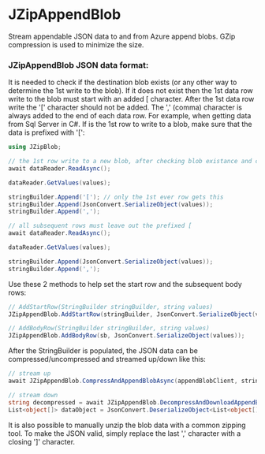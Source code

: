 # JZipAppendBlob

Stream appendable JSON data to and from Azure append blobs. GZip compression is used to minimize the size.

### JZipAppendBlob JSON data format:

It is needed to check if the destination blob exists (or any other way to determine the 1st write to the blob). If it does not exist then the 1st data row write to the blob must start with an added [ character. After the 1st data row write the '[' character should not be added. The ',' (comma) character is always added to the end of each data row. For example, when getting data from Sql Server in C#. If is the 1st row to write to a blob, make sure that the data is prefixed with '[':

```cs
using JZipBlob;

// the 1st row write to a new blob, after checking blob existance and creation
await dataReader.ReadAsync();

dataReader.GetValues(values);

stringBuilder.Append('['); // only the 1st ever row gets this
stringBuilder.Append(JsonConvert.SerializeObject(values));
stringBuilder.Append(',');

// all subsequent rows must leave out the prefixed [
await dataReader.ReadAsync();

dataReader.GetValues(values);

stringBuilder.Append(JsonConvert.SerializeObject(values));
stringBuilder.Append(',');
```
Use these 2 methods to help set the start row and the subsequent body rows:

```cs
// AddStartRow(StringBuilder stringBuilder, string values)
JZipAppendBlob.AddStartRow(stringBuilder, JsonConvert.SerializeObject(values));

// AddBodyRow(StringBuilder stringBuilder, string values)
JZipAppendBlob.AddBodyRow(sb, JsonConvert.SerializeObject(values));
```

After the StringBuilder is populated, the JSON data can be compressed/uncompressed and streamed up/down like this:

```cs
// stream up
await JZipAppendBlob.CompressAndAppendBlobAsync(appendBlobClient, stringBuilder.ToString());

// stream down
string decompressed = await JZipAppendBlob.DecompressAndDownloadAppendBlobAsync(blocClient);
List<object[]> dataObject = JsonConvert.DeserializeObject<List<object[]>>(decompressed);
```

It is also possible to manually unzip the blob data with a common zipping tool. To make the JSON valid, simply replace the last ',' character with a closing ']' character.
